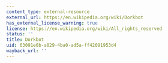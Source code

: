 ```yaml
---
content_type: external-resource
external_url: https://en.wikipedia.org/wiki/Dorkbot
has_external_license_warning: true
license: https://en.wikipedia.org/wiki/All_rights_reserved
status: ''
title: Dorkbot
uid: 63091e0b-a029-4ba0-ad5a-ff42091953d4
wayback_url: ''
---
```

